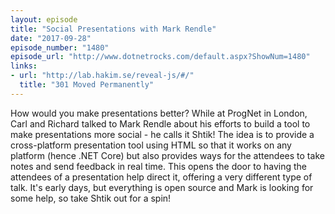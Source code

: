 ```yaml
---
layout: episode
title: "Social Presentations with Mark Rendle"
date: "2017-09-28"
episode_number: "1480"
episode_url: "http://www.dotnetrocks.com/default.aspx?ShowNum=1480"
links:
- url: "http://lab.hakim.se/reveal-js/#/"
  title: "301 Moved Permanently"
---
```


How would you make presentations better? While at ProgNet in London, Carl and Richard talked to Mark Rendle about his efforts to build a tool to make presentations more social - he calls it Shtik! The idea is to provide a cross-platform presentation tool using HTML so that it works on any platform (hence .NET Core) but also provides ways for the attendees to take notes and send feedback in real time. This opens the door to having the attendees of a presentation help direct it, offering a very different type of talk. It's early days, but everything is open source and Mark is looking for some help, so take Shtik out for a spin!
